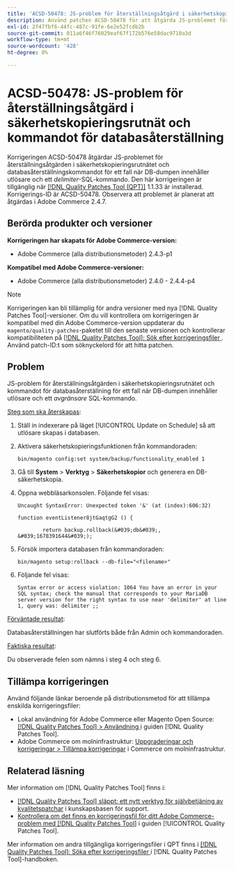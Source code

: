 ```yaml
---
title: 'ACSD-50478: JS-problem för återställningsåtgärd i säkerhetskopieringsrutnät och kommandot för databasåterställning'
description: Använd patchen ACSD-50478 för att åtgärda JS-problemet för återställningsåtgärden i säkerhetskopieringsrutnätet och kommandot för databasåterställning för ett fall när DB-dumpen innehåller utlösare och ett *delimiter* SQL-kommando.
exl-id: 2f47fbf6-44fc-487c-91fe-6e2e52fcdb2b
source-git-commit: 011a6f46f76029eaf67f172b576e58dac9710a3d
workflow-type: tm+mt
source-wordcount: '428'
ht-degree: 0%

---
```


# ACSD-50478: JS-problem för återställningsåtgärd i säkerhetskopieringsrutnät och kommandot för databasåterställning

Korrigeringen ACSD-50478 åtgärdar JS-problemet för återställningsåtgärden i säkerhetskopieringsrutnätet och databasåterställningskommandot för ett fall när DB-dumpen innehåller utlösare och ett *delimiter*-SQL-kommando. Den här korrigeringen är tillgänglig när [[!DNL Quality Patches Tool (QPT)]](https://experienceleague.adobe.com/sv/docs/commerce-operations/tools/quality-patches-tool/quality-patches-tool-to-self-serve-quality-patches) 1.1.33 är installerad. Korrigerings-ID är ACSD-50478. Observera att problemet är planerat att åtgärdas i Adobe Commerce 2.4.7.

## Berörda produkter och versioner

**Korrigeringen har skapats för Adobe Commerce-version:**

* Adobe Commerce (alla distributionsmetoder) 2.4.3-p1

**Kompatibel med Adobe Commerce-versioner:**

* Adobe Commerce (alla distributionsmetoder) 2.4.0 - 2.4.4-p4

>[!NOTE]
>
>Korrigeringen kan bli tillämplig för andra versioner med nya [!DNL Quality Patches Tool]-versioner. Om du vill kontrollera om korrigeringen är kompatibel med din Adobe Commerce-version uppdaterar du `magento/quality-patches`-paketet till den senaste versionen och kontrollerar kompatibiliteten på [[!DNL Quality Patches Tool]: Sök efter korrigeringsfiler ](https://experienceleague.adobe.com/tools/commerce-quality-patches/index.html?lang=sv-SE). Använd patch-ID:t som söknyckelord för att hitta patchen.

## Problem

JS-problem för återställningsåtgärden i säkerhetskopieringsrutnätet och kommandot för databasåterställning för ett fall när DB-dumpen innehåller utlösare och ett *avgränsare* SQL-kommando.

<u>Steg som ska återskapas</u>:

1. Ställ in indexerare på läget [!UICONTROL Update on Schedule] så att utlösare skapas i databasen.
1. Aktivera säkerhetskopieringsfunktionen från kommandoraden:

   `bin/magento config:set system/backup/functionality_enabled 1`

1. Gå till **System** > **Verktyg** > **Säkerhetskopior** och generera en DB-säkerhetskopia.
1. Öppna webbläsarkonsolen. Följande fel visas:

   ```
   Uncaught SyntaxError: Unexpected token '&' (at (index):606:32)
   
   function eventListener8jtGaqtgG2 () {
   
           return backup.rollback(&#039;db&#039;, &#039;1678391644&#039;);
   ```

1. Försök importera databasen från kommandoraden:

   `bin/magento setup:rollback --db-file="<filename>"`

1. Följande fel visas:

   ```
   Syntax error or access violation: 1064 You have an error in your SQL syntax; check the manual that corresponds to your MariaDB server version for the right syntax to use near 'delimiter' at line 1, query was: delimiter ;;
   ```

<u>Förväntade resultat</u>:

Databasåterställningen har slutförts både från Admin och kommandoraden.

<u>Faktiska resultat</u>:

Du observerade felen som nämns i steg 4 och steg 6.

## Tillämpa korrigeringen

Använd följande länkar beroende på distributionsmetod för att tillämpa enskilda korrigeringsfiler:

* Lokal användning för Adobe Commerce eller Magento Open Source: [[!DNL Quality Patches Tool] > Användning ](/help/tools/quality-patches-tool/usage.md) i guiden [!DNL Quality Patches Tool].
* Adobe Commerce om molninfrastruktur: [Uppgraderingar och korrigeringar > Tillämpa korrigeringar](https://experienceleague.adobe.com/docs/commerce-cloud-service/user-guide/develop/upgrade/apply-patches.html?lang=sv-SE) i Commerce om molninfrastruktur.

## Relaterad läsning

Mer information om [!DNL Quality Patches Tool] finns i:

* [[!DNL Quality Patches Tool] släppt: ett nytt verktyg för självbetjäning av kvalitetspatchar](https://experienceleague.adobe.com/sv/docs/commerce-operations/tools/quality-patches-tool/quality-patches-tool-to-self-serve-quality-patches) i kunskapsbasen för support.
* [Kontrollera om det finns en korrigeringsfil för ditt Adobe Commerce-problem med  [!DNL Quality Patches Tool]](/help/tools/quality-patches-tool/patches-available-in-qpt/check-patch-for-magento-issue-with-magento-quality-patches.md) i guiden [!UICONTROL Quality Patches Tool].


Mer information om andra tillgängliga korrigeringsfiler i QPT finns i [[!DNL Quality Patches Tool]: Söka efter korrigeringsfiler ](https://experienceleague.adobe.com/tools/commerce-quality-patches/index.html?lang=sv-SE) i [!DNL Quality Patches Tool]-handboken.
